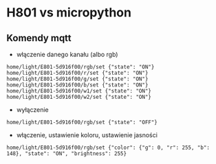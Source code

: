 # H801 vs micropython
## Komendy mqtt

* włączenie danego kanału (albo rgb)
```
home/light/E801-5d916f00/rgb/set {"state": "ON"}
home/light/E801-5d916f00/r/set {"state": "ON"}
home/light/E801-5d916f00/g/set {"state": "ON"}
home/light/E801-5d916f00/b/set {"state": "ON"}
home/light/E801-5d916f00/w1/set {"state": "ON"}
home/light/E801-5d916f00/w2/set {"state": "ON"}
```

* wyłączenie
```
home/light/E801-5d916f00/rgb/set {"state": "OFF"}
```

* włączenie, ustawienie koloru, ustawienie jasności
```
home/light/E801-5d916f00/rgb/set {"color": {"g": 0, "r": 255, "b": 148}, "state": "ON", "brightness": 255}
```
